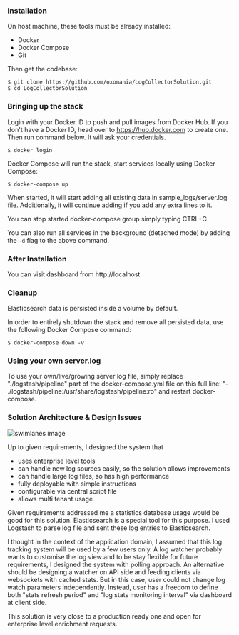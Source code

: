 ### Installation

On host machine, these tools must be already installed:
- Docker
- Docker Compose
- Git

Then get the codebase:

```console
$ git clone https://github.com/oxomania/LogCollectorSolution.git
$ cd LogCollectorSolution
```

### Bringing up the stack

Login with your Docker ID to push and pull images from Docker Hub. If you don't have a Docker ID, head over to https://hub.docker.com to create one. Then run command below. It will ask your credentials.

```console
$ docker login
```

Docker Compose will run the stack, start services locally using Docker Compose:

```console
$ docker-compose up
```

When started, it will start adding all existing data in sample_logs/server.log file. Additionally, it will continue adding if you add any extra lines to it.

You can stop started docker-compose group simply typing CTRL+C

You can also run all services in the background (detached mode) by adding the `-d` flag to the above command.

### After Installation

You can visit dashboard from http://localhost


### Cleanup

Elasticsearch data is persisted inside a volume by default.

In order to entirely shutdown the stack and remove all persisted data, use the following Docker Compose command:

```console
$ docker-compose down -v
```

### Using your own server.log

To use your own/live/growing server log file, simply replace "./logstash/pipeline" part of the docker-compose.yml file 
on this full line: "- ./logstash/pipeline:/usr/share/logstash/pipeline:ro" and restart docker-compose.

### Solution Architecture & Design Issues

![swimlanes image](https://static.swimlanes.io/2ad37bc71958c836a9779760509eda4a.png)

Up to given requirements, I designed the system that 
* uses enterprise level tools
* can handle new log sources easily, so the solution allows improvements
* can handle large log files, so has high performance
* fully deployable with simple instructions
* configurable via central script file
* allows multi tenant usage

Given requirements addressed me a statistics database usage would be good for this solution.
Elasticsearch is a special tool for this purpose. I used Logstash to parse log file and sent these log entries to Elasticsearch.

I thought in the context of the application domain, I assumed that this log tracking system will be used by a few users only.
A log watcher probably wants to customise the log view and to be stay flexible for future requirements, I designed the system with polling approach.
An alternative should be designing a watcher on API side and feeding clients via websockets with cached stats. But in this case, user could not change log watch parameters independently.
Instead, user has a freedom to define both "stats refresh period" and "log stats monitoring interval" via dashboard at client side.

This solution is very close to a production ready one and open for enterprise level enrichment requests. 




